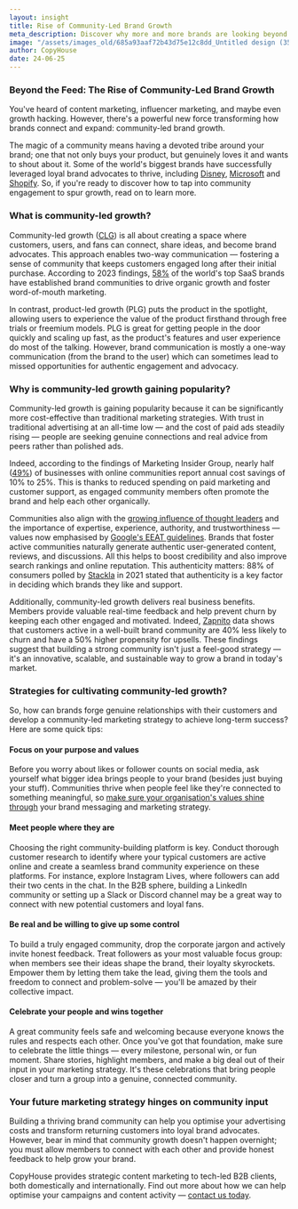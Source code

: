 ```yaml
---
layout: insight
title: Rise of Community-Led Brand Growth
meta_description: Discover why more and more brands are looking beyond the feed and investing in community-led growth to optimise marketing spend.
image: "/assets/images_old/685a93aaf72b43d75e12c8dd_Untitled design (35).png"
author: CopyHouse
date: 24-06-25
---
```


### Beyond the Feed: The Rise of Community-Led Brand Growth

You've heard of content marketing, influencer marketing, and maybe even growth hacking. However, there's a powerful new force transforming how brands connect and expand: community-led brand growth.

The magic of a community means having a devoted tribe around your brand; one that not only buys your product, but genuinely loves it and wants to shout about it. Some of the world's biggest brands have successfully leveraged loyal brand advocates to thrive, including [Disney](https://businessmodelanalyst.com/walt-disney-marketing-strategy/?srsltid=AfmBOoqpcCIGyWxDHYeCzi0A9aO7snPjiOKY9FcEzmG41_238e-HW1up), [Microsoft](https://partner.microsoft.com/en-us/blog/article/microsoft-partner-communities-and-partner-led-associations) and [Shopify](https://community.shopify.com/c/shopify-community/ct-p/en). So, if you're ready to discover how to tap into community engagement to spur growth, read on to learn more.

### What is community-led growth?

Community-led growth ([CLG](https://www.communityledgrowth.com/community-led-growth-framework/)) is all about creating a space where customers, users, and fans can connect, share ideas, and become brand advocates. This approach enables two-way communication — fostering a sense of community that keeps customers engaged long after their initial purchase. According to 2023 findings, [58%](https://mag.revgenius.com/mag/community-led-growth-saas/) of the world's top SaaS brands have established brand communities to drive organic growth and foster word-of-mouth marketing.

In contrast, product-led growth (PLG) puts the product in the spotlight, allowing users to experience the value of the product firsthand through free trials or freemium models. PLG is great for getting people in the door quickly and scaling up fast, as the product's features and user experience do most of the talking. However, brand communication is mostly a one-way communication (from the brand to the user) which can sometimes lead to missed opportunities for authentic engagement and advocacy.

### Why is community-led growth gaining popularity?

Community-led growth is gaining popularity because it can be significantly more cost-effective than traditional marketing strategies. With trust in traditional advertising at an all-time low — and the cost of paid ads steadily rising — people are seeking genuine connections and real advice from peers rather than polished ads.

Indeed, according to the findings of Marketing Insider Group, nearly half ([49%](https://marketinginsidergroup.com/content-marketing/5-examples-brilliant-brand-communities-shaping-online-world/)) of businesses with online communities report annual cost savings of 10% to 25%. This is thanks to reduced spending on paid marketing and customer support, as engaged community members often promote the brand and help each other organically.

Communities also align with the [growing influence of thought leaders](https://www.copyhouse.io/insights/our-quick-start-guide-to-thought-leadership-for-tech-brands) and the importance of expertise, experience, authority, and trustworthiness — values now emphasised by [Google's EEAT guidelines](https://developers.google.com/search/docs/fundamentals/creating-helpful-content). Brands that foster active communities naturally generate authentic user-generated content, reviews, and discussions. All this helps to boost credibility and also improve search rankings and online reputation. This authenticity matters: 88% of consumers polled by [Stackla](https://www.nosto.com/wp-content/uploads/2021/08/Stackla-Post-Pandemic-Shifts-in-Consumer-Shopping-Habits-Data-Report_FINAL_compressed.pdf) in 2021 stated that authenticity is a key factor in deciding which brands they like and support.

Additionally, community-led growth delivers real business benefits. Members provide valuable real-time feedback and help prevent churn by keeping each other engaged and motivated. Indeed, [Zapnito](https://knowledge.zapnito.com/posts/why-is-it-essential-to-be-thinking-about-customer-acquisition-in-2023-and-why-is-it-harder-than-ever-to-get-right#:~:text=Zapnito%20data%20shows%20that%20customers%20active%20in,underline%20how%20your%20brand%20community%20fortifies%20customer) data shows that customers active in a well-built brand community are 40% less likely to churn and have a 50% higher propensity for upsells. These findings suggest that building a strong community isn't just a feel-good strategy — it's an innovative, scalable, and sustainable way to grow a brand in today's market.

### Strategies for cultivating community-led growth?

So, how can brands forge genuine relationships with their customers and develop a community-led marketing strategy to achieve long-term success? Here are some quick tips:

#### Focus on your purpose and values

Before you worry about likes or follower counts on social media, ask yourself what bigger idea brings people to your brand (besides just buying your stuff). Communities thrive when people feel like they're connected to something meaningful, so [make sure your organisation's values shine through](https://www.copyhouse.io/services/content-marketing-strategy-and-consultancy) your brand messaging and marketing strategy.

#### Meet people where they are

Choosing the right community-building platform is key. Conduct thorough customer research to identify where your typical customers are active online and create a seamless brand community experience on these platforms. For instance, explore Instagram Lives, where followers can add their two cents in the chat. In the B2B sphere, building a LinkedIn community or setting up a Slack or Discord channel may be a great way to connect with new potential customers and loyal fans.

#### Be real and be willing to give up some control

To build a truly engaged community, drop the corporate jargon and actively invite honest feedback. Treat followers as your most valuable focus group: when members see their ideas shape the brand, their loyalty skyrockets. Empower them by letting them take the lead, giving them the tools and freedom to connect and problem-solve — you'll be amazed by their collective impact.

#### Celebrate your people and wins together

A great community feels safe and welcoming because everyone knows the rules and respects each other. Once you've got that foundation, make sure to celebrate the little things — every milestone, personal win, or fun moment. Share stories, highlight members, and make a big deal out of their input in your marketing strategy. It's these celebrations that bring people closer and turn a group into a genuine, connected community.

### Your future marketing strategy hinges on community input

Building a thriving brand community can help you optimise your advertising costs and transform returning customers into loyal brand advocates. However, bear in mind that community growth doesn't happen overnight; you must allow members to connect with each other and provide honest feedback to help grow your brand.

CopyHouse provides strategic content marketing to tech-led B2B clients, both domestically and internationally. Find out more about how we can help optimise your campaigns and content activity — [contact us today](https://www.copyhouse.io/contact).